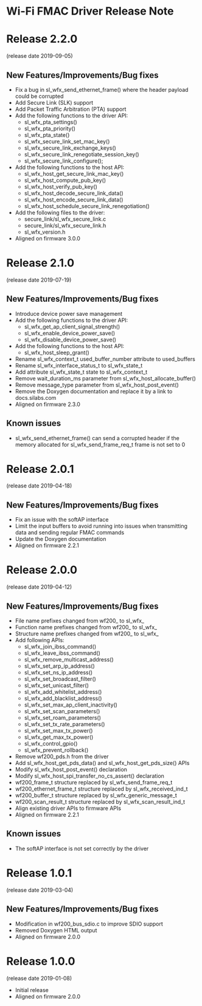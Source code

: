 Wi-Fi FMAC Driver Release Note
==============================

# Release 2.2.0
(release date 2019-09-05)

## New Features/Improvements/Bug fixes
* Fix a bug in sl_wfx_send_ethernet_frame() where the header payload could be
corrupted
* Add Secure Link (SLK) support
* Add Packet Traffic Arbitration (PTA) support
* Add the following functions to the driver API:
  * sl_wfx_pta_settings()
  * sl_wfx_pta_priority()
  * sl_wfx_pta_state()
  * sl_wfx_secure_link_set_mac_key()
  * sl_wfx_secure_link_exchange_keys()
  * sl_wfx_secure_link_renegotiate_session_key()
  * sl_wfx_secure_link_configure();
* Add the following functions to the host API:
  * sl_wfx_host_get_secure_link_mac_key()
  * sl_wfx_host_compute_pub_key()
  * sl_wfx_host_verify_pub_key()
  * sl_wfx_host_decode_secure_link_data()
  * sl_wfx_host_encode_secure_link_data()
  * sl_wfx_host_schedule_secure_link_renegotiation()
* Add the following files to the driver:
  * secure_link/sl_wfx_secure_link.c
  * secure_link/sl_wfx_secure_link.h
  * sl_wfx_version.h
* Aligned on firmware 3.0.0

# Release 2.1.0
(release date 2019-07-19)

## New Features/Improvements/Bug fixes
* Introduce device power save management
* Add the following functions to the driver API:
  * sl_wfx_get_ap_client_signal_strength()
  * sl_wfx_enable_device_power_save()
  * sl_wfx_disable_device_power_save()
* Add the following functions to the host API:
	* sl_wfx_host_sleep_grant()
* Rename sl_wfx_context_t used_buffer_number attribute to used_buffers
* Rename sl_wfx_interface_status_t to sl_wfx_state_t
* Add attribute sl_wfx_state_t state to sl_wfx_context_t
* Remove wait_duration_ms parameter from sl_wfx_host_allocate_buffer()
* Remove message_type parameter from sl_wfx_host_post_event()
* Remove the Doxygen documentation and replace it by a link to docs.silabs.com
* Aligned on firmware 2.3.0

## Known issues
* sl_wfx_send_ethernet_frame() can send a corrupted header if the memory allocated for sl_wfx_send_frame_req_t frame is not set to 0

# Release 2.0.1
(release date 2019-04-18)

## New Features/Improvements/Bug fixes
* Fix an issue with the softAP interface
* Limit the input buffers to avoid running into issues when transmitting data
	and sending regular FMAC commands
* Update the Doxygen documentation
* Aligned on firmware 2.2.1

# Release 2.0.0
(release date 2019-04-12)

## New Features/Improvements/Bug fixes
* File name prefixes changed from wf200_ to sl_wfx_
* Function name prefixes changed from wf200_ to sl_wfx_
* Structure name prefixes changed from wf200_ to sl_wfx_
* Add following APIs:
	* sl_wfx_join_ibss_command()
	* sl_wfx_leave_ibss_command()
	* sl_wfx_remove_multicast_address()
	* sl_wfx_set_arp_ip_address()
	* sl_wfx_set_ns_ip_address()
	* sl_wfx_set_broadcast_filter()
	* sl_wfx_set_unicast_filter()
	* sl_wfx_add_whitelist_address()
	* sl_wfx_add_blacklist_address()
	* sl_wfx_set_max_ap_client_inactivity()
	* sl_wfx_set_scan_parameters()
	* sl_wfx_set_roam_parameters()
	* sl_wfx_set_tx_rate_parameters()
	* sl_wfx_set_max_tx_power()
	* sl_wfx_get_max_tx_power()
	* sl_wfx_control_gpio()
	* sl_wfx_prevent_rollback()
* Remove wf200_pds.h from the driver
* Add sl_wfx_host_get_pds_data() and sl_wfx_host_get_pds_size() APIs
* Modify sl_wfx_host_post_event() declaration
* Modify sl_wfx_host_spi_transfer_no_cs_assert() declaration
* wf200_frame_t structure replaced by sl_wfx_send_frame_req_t
* wf200_ethernet_frame_t structure replaced by sl_wfx_received_ind_t
* wf200_buffer_t structure replaced by sl_wfx_generic_message_t
* wf200_scan_result_t structure replaced by sl_wfx_scan_result_ind_t
* Align existing driver APIs to firmware APIs
* Aligned on firmware 2.2.1

## Known issues
* The softAP interface is not set correctly by the driver

# Release 1.0.1
(release date 2019-03-04)

## New Features/Improvements/Bug fixes
* Modification in wf200_bus_sdio.c to improve SDIO support
* Removed Doxygen HTML output
* Aligned on firmware 2.0.0

# Release 1.0.0
(release date 2019-01-08)
* Initial release
* Aligned on firmware 2.0.0
